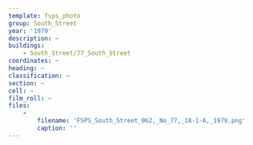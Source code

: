 ```yaml
---
template: fsps_photo
group: South_Street
year: '1979'
description: ~
buildings:
    - South_Street/77_South_Street
coordinates: ~
heading: ~
classification: ~
section: ~
cell: ~
film_roll: ~
files:
    -
        filename: 'FSPS_South_Street_062,_No_77,_18-1-A,_1979.png'
        caption: ''
---
```

